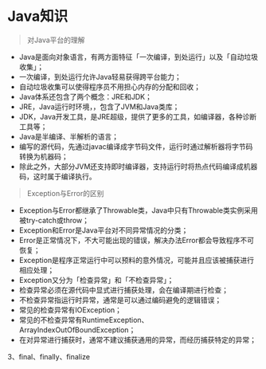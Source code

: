 # Java知识

> 对Java平台的理解

+ Java是面向对象语言，有两方面特征「一次编译，到处运行」以及「自动垃圾收集」；
+ 一次编译，到处运行允许Java轻易获得跨平台能力；
+ 自动垃圾收集可以使得程序员不用担心内存的分配和回收；
+ Java体系还包含了两个概念：JRE和JDK；
+ JRE，Java运行时环境，，包含了JVM和Java类库；
+ JDK，Java开发工具，是JRE超级，提供了更多的工具，如编译器，各种诊断工具等；
+ Java是半编译、半解析的语言；
+ 编写的源代码，先通过javac编译成字节码文件，运行时通过解析器将字节码转换为机器码；
+ 除此之外，大部分JVM还支持即时编译器，支持运行时将热点代码编译成机器码，这时属于编译执行。



> Exception与Error的区别

+ Exception与Error都继承了Throwable类，Java中只有Throwable类实例采用被try-catch或throw；
+ Exception和Error是Java平台对不同异常情况的分类；
+ Error是正常情况下，不大可能出现的错误，解决办法Error都会导致程序不可恢复；
+ Exception是程序正常运行中可以预料的意外情况，可能并且应该被捕获进行相应处理；
+ Exception又分为「检查异常」和「不检查异常」；
+ 检查异常必须在源代码中显式进行捕获处理，会在编译期进行检查；
+ 不检查异常指运行时异常，通常是可以通过编码避免的逻辑错误；
+ 常见的检查异常有IOException；
+ 常见的不检查异常有RuntimeException、ArrayIndexOutOfBoundException；
+  在对异常进行捕获时，通常不建议捕获通用的异常，而经历捕获特定的异常；

3、final、finally、finalize

